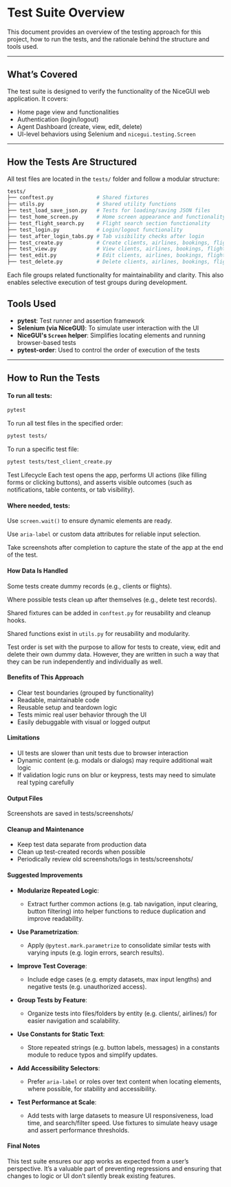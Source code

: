 # Test Suite Overview

This document provides an overview of the testing approach for this project, how to run the tests, and the rationale behind the structure and tools used.

---

## What’s Covered

The test suite is designed to verify the functionality of the NiceGUI web application. It covers:

- Home page view and functionalities
- Authentication (login/logout)
- Agent Dashboard (create, view, edit, delete)
- UI-level behaviors using Selenium and `nicegui.testing.Screen`

---

## How the Tests Are Structured

All test files are located in the `tests/` folder and follow a modular structure:

```bash
tests/
├── conftest.py              # Shared fixtures
├── utils.py                 # Shared utility functions
├── test_load_save_json.py   # Tests for loading/saving JSON files
├── test_home_screen.py      # Home screen appearance and functionality
├── test_flight_search.py    # Flight search section functionality
├── test_login.py            # Login/logout functionality
├── test_after_login_tabs.py # Tab visibility checks after login
├── test_create.py           # Create clients, airlines, bookings, flights
├── test_view.py             # View clients, airlines, bookings, flights
├── test_edit.py             # Edit clients, airlines, bookings, flights
├── test_delete.py           # Delete clients, airlines, bookings, flights
```
Each file groups related functionality for maintainability and clarity. This also enables selective execution of test groups during development.

## Tools Used

- **pytest**: Test runner and assertion framework
- **Selenium (via NiceGUI)**: To simulate user interaction with the UI
- **NiceGUI's `Screen` helper**: Simplifies locating elements and running browser-based tests
- **pytest-order**: Used to control the order of execution of the tests

---

## How to Run the Tests

#### To run all tests:

```bash
pytest
```
To run all test files in the specified order:

```bash
pytest tests/
```
To run a specific test file:

```bash
pytest tests/test_client_create.py
```
Test Lifecycle
Each test opens the app, performs UI actions (like filling forms or clicking buttons), and asserts visible outcomes (such as notifications, table contents, or tab visibility).

#### Where needed, tests:

Use `screen.wait()` to ensure dynamic elements are ready.

Use `aria-label` or custom data attributes for reliable input selection.

Take screenshots after completion to capture the state of the app at the end of the test.

#### How Data Is Handled
Some tests create dummy records (e.g., clients or flights). 

Where possible tests clean up after themselves (e.g., delete test records).

Shared fixtures can be added in `conftest.py` for reusability and cleanup hooks.

Shared functions exist in `utils.py` for reusability and modularity.

Test order is set with the purpose to allow for tests to create, view, edit and delete their own dummy data. However, they are written in such a way that they can be run independently and individually as well.

#### Benefits of This Approach
- Clear test boundaries (grouped by functionality)
- Readable, maintainable code
- Reusable setup and teardown logic
- Tests mimic real user behavior through the UI
- Easily debuggable with visual or logged output

#### Limitations
- UI tests are slower than unit tests due to browser interaction
- Dynamic content (e.g. modals or dialogs) may require additional wait logic
- If validation logic runs on blur or keypress, tests may need to simulate real typing carefully

#### Output Files
Screenshots are saved in tests/screenshots/

#### Cleanup and Maintenance
- Keep test data separate from production data
- Clean up test-created records when possible
- Periodically review old screenshots/logs in tests/screenshots/

#### Suggested Improvements
- <strong>Modularize Repeated Logic</strong>:
  - Extract further common actions (e.g. tab navigation, input clearing, button filtering) into helper functions to reduce duplication and improve readability.

- <strong>Use Parametrization</strong>:
  - Apply `@pytest.mark.parametrize` to consolidate similar tests with varying inputs (e.g. login errors, search results).

- <strong>Improve Test Coverage</strong>:
  - Include edge cases (e.g. empty datasets, max input lengths) and negative tests (e.g. unauthorized access).

- <strong>Group Tests by Feature</strong>:
  - Organize tests into files/folders by entity (e.g. clients/, airlines/) for easier navigation and scalability.

- <strong>Use Constants for Static Text</strong>:
  - Store repeated strings (e.g. button labels, messages) in a constants module to reduce typos and simplify updates.

- <strong>Add Accessibility Selectors</strong>:
  - Prefer `aria-label` or roles over text content when locating elements, where possible, for stability and accessibility.

- <strong>Test Performance at Scale</strong>:
  - Add tests with large datasets to measure UI responsiveness, load time, and search/filter speed. Use fixtures to simulate heavy usage and assert performance thresholds.

#### Final Notes
This test suite ensures our app works as expected from a user’s perspective. It’s a valuable part of preventing regressions and ensuring that changes to logic or UI don’t silently break existing features.